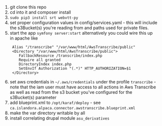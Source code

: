 1. git clone this repo
2. cd into it and composer install
3. `sudo pip3 install srt webvtt-py`
4. set proper configuration values in config/services.yaml - this will include the s3Bucket(s) you're reading from and paths used for private files.
5. start the app `symfony server:start`
    alternatively you could wire this up in apache like
    ```
     Alias "/transcribe" "/var/www/html/AwsTranscribe/public"
     <Directory "/var/www/html/AwsTranscribe/public">
        FallbackResource /transcribe/index.php
        Require all granted
        DirectoryIndex index.php
        SetEnvIf Authorization "(.*)" HTTP_AUTHORIZATION=$1
     </Directory>
    ```
6. set aws credentials in `~/.aws/credentials` under the profile `transcribe` - note that the iam user must have access to all actions in Aws Transcribe as well as read from the s3 bucket you've configured for the s3Bucket(s) parameter
7. add blueprint.xml to `/opt/karaf/deploy` - see `ca.islandora.alpaca.connector.awstranscribe.blueprint.xml`
8. make the var directory writable by all
9. install correlating drupal module `asu_derivatives`

